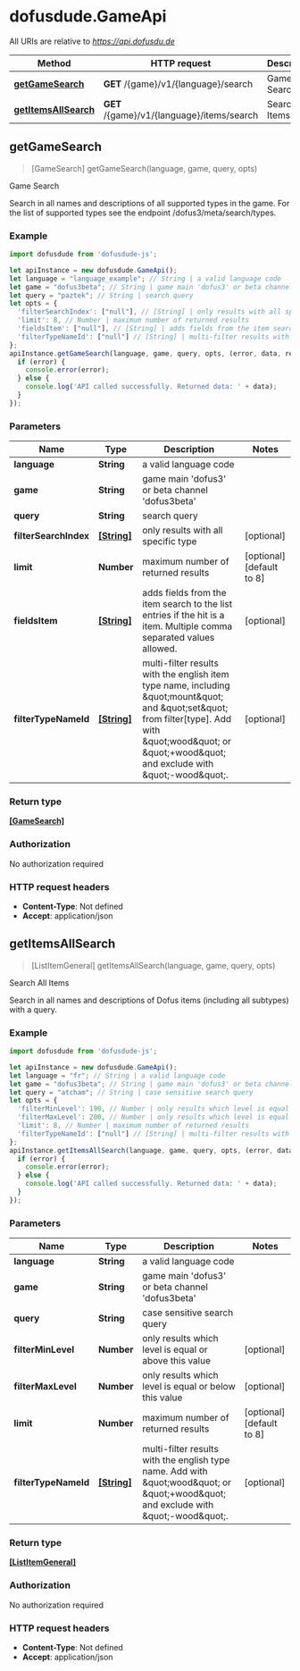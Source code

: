 # dofusdude.GameApi

All URIs are relative to *https://api.dofusdu.de*

Method | HTTP request | Description
------------- | ------------- | -------------
[**getGameSearch**](GameApi.md#getGameSearch) | **GET** /{game}/v1/{language}/search | Game Search
[**getItemsAllSearch**](GameApi.md#getItemsAllSearch) | **GET** /{game}/v1/{language}/items/search | Search All Items



## getGameSearch

> [GameSearch] getGameSearch(language, game, query, opts)

Game Search

Search in all names and descriptions of all supported types in the game. For the list of supported types see the endpoint /dofus3/meta/search/types.

### Example

```javascript
import dofusdude from 'dofusdude-js';

let apiInstance = new dofusdude.GameApi();
let language = "language_example"; // String | a valid language code
let game = "dofus3beta"; // String | game main 'dofus3' or beta channel 'dofus3beta'
let query = "paztek"; // String | search query
let opts = {
  'filterSearchIndex': ["null"], // [String] | only results with all specific type
  'limit': 8, // Number | maximum number of returned results
  'fieldsItem': ["null"], // [String] | adds fields from the item search to the list entries if the hit is a item. Multiple comma separated values allowed.
  'filterTypeNameId': ["null"] // [String] | multi-filter results with the english item type name, including \"mount\" and \"set\" from filter[type]. Add with \"wood\" or \"+wood\" and exclude with \"-wood\".
};
apiInstance.getGameSearch(language, game, query, opts, (error, data, response) => {
  if (error) {
    console.error(error);
  } else {
    console.log('API called successfully. Returned data: ' + data);
  }
});
```

### Parameters


Name | Type | Description  | Notes
------------- | ------------- | ------------- | -------------
 **language** | **String**| a valid language code | 
 **game** | **String**| game main &#39;dofus3&#39; or beta channel &#39;dofus3beta&#39; | 
 **query** | **String**| search query | 
 **filterSearchIndex** | [**[String]**](String.md)| only results with all specific type | [optional] 
 **limit** | **Number**| maximum number of returned results | [optional] [default to 8]
 **fieldsItem** | [**[String]**](String.md)| adds fields from the item search to the list entries if the hit is a item. Multiple comma separated values allowed. | [optional] 
 **filterTypeNameId** | [**[String]**](String.md)| multi-filter results with the english item type name, including \&quot;mount\&quot; and \&quot;set\&quot; from filter[type]. Add with \&quot;wood\&quot; or \&quot;+wood\&quot; and exclude with \&quot;-wood\&quot;. | [optional] 

### Return type

[**[GameSearch]**](GameSearch.md)

### Authorization

No authorization required

### HTTP request headers

- **Content-Type**: Not defined
- **Accept**: application/json


## getItemsAllSearch

> [ListItemGeneral] getItemsAllSearch(language, game, query, opts)

Search All Items

Search in all names and descriptions of Dofus items (including all subtypes) with a query.

### Example

```javascript
import dofusdude from 'dofusdude-js';

let apiInstance = new dofusdude.GameApi();
let language = "fr"; // String | a valid language code
let game = "dofus3beta"; // String | game main 'dofus3' or beta channel 'dofus3beta'
let query = "atcham"; // String | case sensitive search query
let opts = {
  'filterMinLevel': 190, // Number | only results which level is equal or above this value
  'filterMaxLevel': 200, // Number | only results which level is equal or below this value
  'limit': 8, // Number | maximum number of returned results
  'filterTypeNameId': ["null"] // [String] | multi-filter results with the english type name. Add with \"wood\" or \"+wood\" and exclude with \"-wood\".
};
apiInstance.getItemsAllSearch(language, game, query, opts, (error, data, response) => {
  if (error) {
    console.error(error);
  } else {
    console.log('API called successfully. Returned data: ' + data);
  }
});
```

### Parameters


Name | Type | Description  | Notes
------------- | ------------- | ------------- | -------------
 **language** | **String**| a valid language code | 
 **game** | **String**| game main &#39;dofus3&#39; or beta channel &#39;dofus3beta&#39; | 
 **query** | **String**| case sensitive search query | 
 **filterMinLevel** | **Number**| only results which level is equal or above this value | [optional] 
 **filterMaxLevel** | **Number**| only results which level is equal or below this value | [optional] 
 **limit** | **Number**| maximum number of returned results | [optional] [default to 8]
 **filterTypeNameId** | [**[String]**](String.md)| multi-filter results with the english type name. Add with \&quot;wood\&quot; or \&quot;+wood\&quot; and exclude with \&quot;-wood\&quot;. | [optional] 

### Return type

[**[ListItemGeneral]**](ListItemGeneral.md)

### Authorization

No authorization required

### HTTP request headers

- **Content-Type**: Not defined
- **Accept**: application/json

